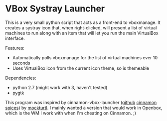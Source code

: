 # VBox Systray Launcher
This is a very small python script that acts as a front-end to vboxmanage.  It creates a systray
icon that, when right-clicked, will present a list of virtual machines to run along with an item 
that will let you run the main VirtualBox interface.

Features:
 * Automatically polls vboxmanage for the list of virtual machines ever 10 seconds
 * Uses VirtualBox icon from the current icon theme, so is themeable

Dependencies:
 * python 2.7 (might work with 3, haven't tested)
 * pygtk

This program was inspired by cinnamon-vbox-launcher ([github][launcher_github] [cinnamon spices][spice]) by [mockturtl][mockturtl_github].  I mainly wanted a version that would
work in Openbox, which is the WM I work with when I'm cheating on Cinnamon.  ;)

[launcher_github]: https://github.com/mockturtl/cinnamon-vbox-launcher
[spice]: http://cinnamon-spices.linuxmint.com/applets/view/138
[mockturtl_github]: https://github.com/mockturtl
